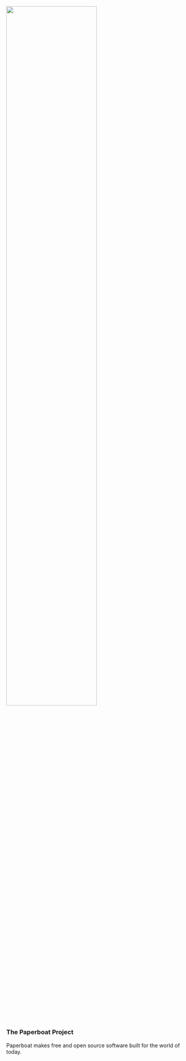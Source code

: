 <h2>
  <a href="https://www.fasmga.org">
    <img src="https://github.com/fasmga/.github/raw/main/assets/fasmga-wordmark-green.png" width="69%"/>
  </a>
</h2>

### The Paperboat Project

Paperboat makes free and open source software built for the world
of today.
